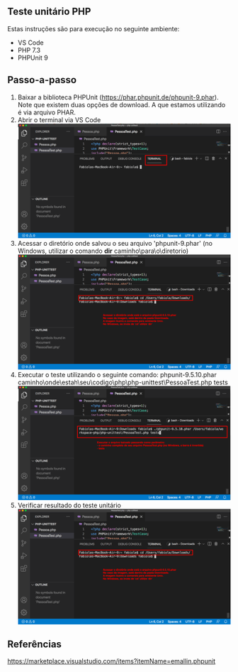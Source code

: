 ## Teste unitário PHP

Estas instruções são para execução no seguinte ambiente:
- VS Code
- PHP 7.3
- PHPUnit 9

## Passo-a-passo
1) Baixar a biblioteca PHPUnit (https://phar.phpunit.de/phpunit-9.phar). Note que existem duas opções de download. A que estamos utilizando é via arquivo PHAR.
2) Abrir o terminal via VS Code
![Acessar terminal VS Code](https://github.com/fabsfernandes/esof-tests/blob/main/php/acessar-terminal-vscode.png)
3) Acessar o diretório onde salvou o seu arquivo 'phpunit-9.phar' (no Windows, utilizar o comando **dir** caminho\para\o\diretorio)
![Acessar diretório](https://github.com/fabsfernandes/esof-tests/blob/main/php/acessar-diretorio-onde-bibliotecaphpunit-foisalva.png)
4) Executar o teste utilizando o seguinte comando: phpunit-9.5.10.phar caminho\onde\estah\seu\codigo\php\php-unittest\PessoaTest.php tests
![Acessar diretório](https://github.com/fabsfernandes/esof-tests/blob/main/php/execucao-phpunitest.png)
5) Verificar resultado do teste unitário
![Acessar diretório](https://github.com/fabsfernandes/esof-tests/blob/main/php/acessar-diretorio-onde-bibliotecaphpunit-foisalva.png)
 
 
 ## Referências
 https://marketplace.visualstudio.com/items?itemName=emallin.phpunit
